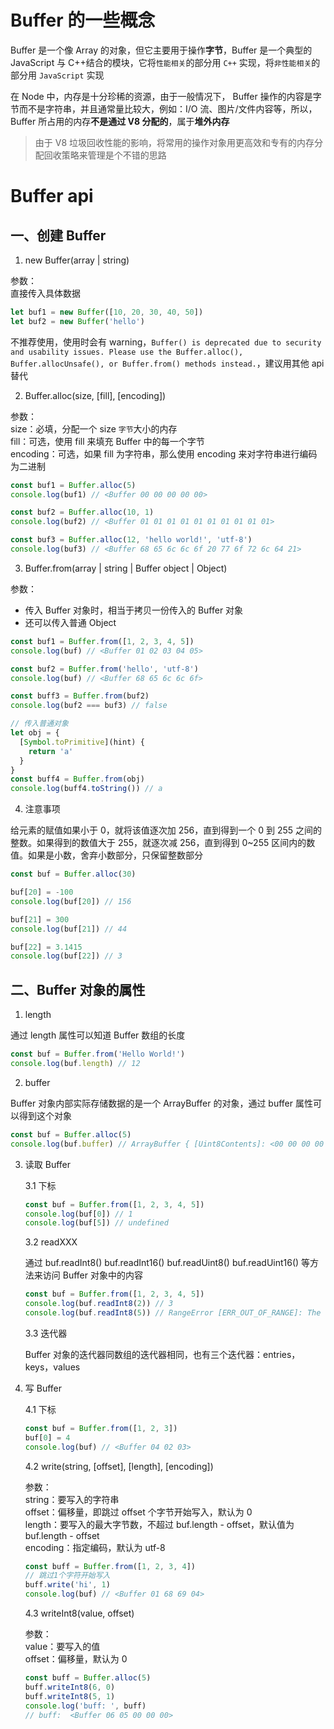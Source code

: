 # Buffer 的一些概念

Buffer 是一个像 Array 的对象，但它主要用于操作**字节**，Buffer 是一个典型的 JavaScript 与 C++结合的模块，它将`性能相关`的部分用 `C++` 实现，将`非性能相关`的部分用 `JavaScript` 实现

在 Node 中，内存是十分珍稀的资源，由于一般情况下， Buffer 操作的内容是字节而不是字符串，并且通常量比较大，例如：I/O 流、图片/文件内容等，所以，Buffer 所占用的内存**不是通过 V8 分配的**，属于**堆外内存**

> 由于 V8 垃圾回收性能的影响，将常用的操作对象用更高效和专有的内存分配回收策略来管理是个不错的思路

# Buffer api

## 一、创建 Buffer

1. new Buffer(array | string)

参数：  
直接传入具体数据

```js
let buf1 = new Buffer([10, 20, 30, 40, 50])
let buf2 = new Buffer('hello')
```

不推荐使用，使用时会有 warning，`Buffer() is deprecated due to security and usability issues. Please use the Buffer.alloc(), Buffer.allocUnsafe(), or Buffer.from() methods instead.`，建议用其他 api 替代

2. Buffer.alloc(size, [fill], [encoding])

参数：  
 size：必填，分配一个 size `字节`大小的内存  
 fill：可选，使用 fill 来填充 Buffer 中的每一个字节  
 encoding：可选，如果 fill 为字符串，那么使用 encoding 来对字符串进行编码为二进制

```js
const buf1 = Buffer.alloc(5)
console.log(buf1) // <Buffer 00 00 00 00 00>

const buf2 = Buffer.alloc(10, 1)
console.log(buf2) // <Buffer 01 01 01 01 01 01 01 01 01 01>

const buf3 = Buffer.alloc(12, 'hello world!', 'utf-8')
console.log(buf3) // <Buffer 68 65 6c 6c 6f 20 77 6f 72 6c 64 21>
```

3. Buffer.from(array | string | Buffer object | Object)

参数：

- 传入 Buffer 对象时，相当于拷贝一份传入的 Buffer 对象
- 还可以传入普通 Object

```js
const buf1 = Buffer.from([1, 2, 3, 4, 5])
console.log(buf) // <Buffer 01 02 03 04 05>

const buf2 = Buffer.from('hello', 'utf-8')
console.log(buf) // <Buffer 68 65 6c 6c 6f>

const buff3 = Buffer.from(buf2)
console.log(buf2 === buf3) // false

// 传入普通对象
let obj = {
  [Symbol.toPrimitive](hint) {
    return 'a'
  }
}
const buff4 = Buffer.from(obj)
console.log(buff4.toString()) // a
```

4. 注意事项

给元素的赋值如果小于 0，就将该值逐次加 256，直到得到一个 0 到 255 之间的整数。如果得到的数值大于 255，就逐次减 256，直到得到 0~255 区间内的数值。如果是小数，舍弃小数部分，只保留整数部分

```js
const buf = Buffer.alloc(30)

buf[20] = -100
console.log(buf[20]) // 156

buf[21] = 300
console.log(buf[21]) // 44

buf[22] = 3.1415
console.log(buf[22]) // 3
```

## 二、Buffer 对象的属性

1. length

通过 length 属性可以知道 Buffer 数组的长度

```js
const buf = Buffer.from('Hello World!')
console.log(buf.length) // 12
```

2. buffer

Buffer 对象内部实际存储数据的是一个 ArrayBuffer 的对象，通过 buffer 属性可以得到这个对象

```js
const buf = Buffer.alloc(5)
console.log(buf.buffer) // ArrayBuffer { [Uint8Contents]: <00 00 00 00 00>, byteLength: 5 }
```

3. 读取 Buffer

   3.1 下标

   ```js
   const buf = Buffer.from([1, 2, 3, 4, 5])
   console.log(buf[0]) // 1
   console.log(buf[5]) // undefined
   ```

   3.2 readXXX

   通过 buf.readInt8() buf.readInt16() buf.readUint8() buf.readUint16() 等方法来访问 Buffer 对象中的内容

   ```js
   const buf = Buffer.from([1, 2, 3, 4, 5])
   console.log(buf.readInt8(2)) // 3
   console.log(buf.readInt8(5)) // RangeError [ERR_OUT_OF_RANGE]: The value of "offset" is out of range.
   ```

   3.3 迭代器

   Buffer 对象的迭代器同数组的迭代器相同，也有三个迭代器：entries，keys，values

4. 写 Buffer

   4.1 下标

   ```js
   const buf = Buffer.from([1, 2, 3])
   buf[0] = 4
   console.log(buf) // <Buffer 04 02 03>
   ```

   4.2 write(string, [offset], [length], [encoding])

   参数：  
   string：要写入的字符串  
   offset：偏移量，即跳过 offset 个字节开始写入，默认为 0  
   length：要写入的最大字节数，不超过 buf.length - offset，默认值为 buf.length - offset  
   encoding：指定编码，默认为 utf-8

   ```js
   const buff = Buffer.from([1, 2, 3, 4])
   // 跳过1个字符开始写入
   buff.write('hi', 1)
   console.log(buf) // <Buffer 01 68 69 04>
   ```

   4.3 writeInt8(value, offset)

   参数：  
   value：要写入的值  
   offset：偏移量，默认为 0

   ```js
   const buff = Buffer.alloc(5)
   buff.writeInt8(6, 0)
   buff.writeInt8(5, 1)
   console.log('buff: ', buff)
   // buff:  <Buffer 06 05 00 00 00>
   ```
